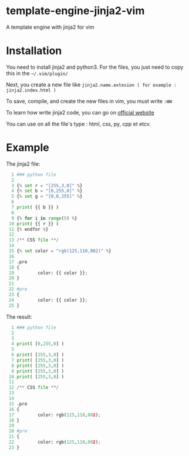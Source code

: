 # template-engine-jinja2-vim
A template engine with jinja2 for vim

# Installation
You need to install jinja2 and python3.
For the files, you just need to copy this in the ``` ~/.vim/plugin/ ```

Next, you create a new file like ``` jinja2.name.extesion ( for example : jinja2.index.html ) ```

To save, compile, and create the new files in vim, you must write ```:WW```

To learn how write jinja2 code, you can go on [official website](https://jinja.palletsprojects.com/en/3.0.x/)

You can use on all the file's type : html, css, py, cpp et etcv.

# Example
The jinja2 file:
```python
  1 ### python file
  2 
  3 {% set r = "[255,3,0]" %}
  4 {% set b = "[0,255,0]" %}
  5 {% set g = "[0,0,255]" %}
  6 
  7 print( {{ b }} )
  8 
  9 {% for i in range(5) %}
 10 print( {{ r }} )
 11 {% endfor %}
 12 
 13 /** CSS file **/
 14 
 15 {% set color = "rgb(125,110,002)" %}
 16 
 17 .pre
 18 {
 19         color: {{ color }};
 20 }
 21 
 22 #pre
 23 {       
 24         color: {{ color }};
 25 }
```
The result:
```python
  1 ### python file
  2 
  3 
  4 print( [0,255,0] )
  5 
  6 print( [255,3,0] )
  7 print( [255,3,0] )
  8 print( [255,3,0] )
  9 print( [255,3,0] )
 10 print( [255,3,0] )
 11 
 12 /** CSS file **/
 13 
 14 
 15 .pre
 16 {
 17         color: rgb(125,110,002);
 18 }
 19 
 20 #pre
 21 {
 22         color: rgb(125,110,002);
 23 }
```
